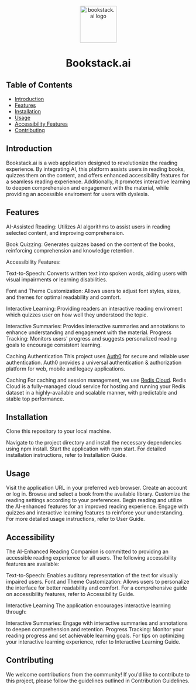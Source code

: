 <p align="center">
  <img src="https://owlhacks.s3.us-east-2.amazonaws.com/pdfs/computer-science/bookstack.png" width="100" alt="bookstack.ai logo">
</p>
<h1 align="center">Bookstack.ai</h1>

## Table of Contents
- [Introduction](#introduction)
- [Features](#features)
- [Installation](#installation)
- [Usage](#usage)
- [Accessibility Features](#accessibility-features)
- [Contributing](#contributing)

## Introduction
Bookstack.ai is a web application designed to revolutionize the reading experience. By integrating AI, this platform assists users in reading books, quizzes them on the content, and offers enhanced accessibility features for a seamless reading experience. Additionally, it promotes interactive learning to deepen comprehension and engagement with the material, while providing an accessible enviroment for users with dyslexia.

## Features
AI-Assisted Reading: Utilizes AI algorithms to assist users in reading selected content, and improving comprehension.

Book Quizzing: Generates quizzes based on the content of the books, reinforcing comprehension and knowledge retention.

Accessibility Features:

Text-to-Speech: Converts written text into spoken words, aiding users with visual impairments or learning disabilities.

Font and Theme Customization: Allows users to adjust font styles, sizes, and themes for optimal readability and comfort.

Interactive Learning: Providing readers an interactive reading enviroment which quizzes user on how well they understood the topic.

Interactive Summaries: Provides interactive summaries and annotations to enhance understanding and engagement with the material.
Progress Tracking: Monitors users' progress and suggests personalized reading goals to encourage consistent learning.

Caching
Authentication
This project uses [Auth0](https://auth0.com/) for secure and reliable user authentication. Auth0 provides a universal authentication & authorization platform for web, mobile and legacy applications.

Caching
For caching and session management, we use [Redis Cloud](https://redislabs.com/redis-enterprise-cloud/overview/). Redis Cloud is a fully-managed cloud service for hosting and running your Redis dataset in a highly-available and scalable manner, with predictable and stable top performance.

## Installation
Clone this repository to your local machine.

Navigate to the project directory and install the necessary dependencies using npm install.
Start the application with npm start.
For detailed installation instructions, refer to Installation Guide.

## Usage
Visit the application URL in your preferred web browser.
Create an account or log in.
Browse and select a book from the available library.
Customize the reading settings according to your preferences.
Begin reading and utilize the AI-enhanced features for an improved reading experience.
Engage with quizzes and interactive learning features to reinforce your understanding.
For more detailed usage instructions, refer to User Guide.

## Accessibility
The AI-Enhanced Reading Companion is committed to providing an accessible reading experience for all users. The following accessibility features are available:

Text-to-Speech: Enables auditory representation of the text for visually impaired users.
Font and Theme Customization: Allows users to personalize the interface for better readability and comfort.
For a comprehensive guide on accessibility features, refer to Accessibility Guide.

Interactive Learning
The application encourages interactive learning through:

Interactive Summaries: Engage with interactive summaries and annotations to deepen comprehension and retention.
Progress Tracking: Monitor your reading progress and set achievable learning goals.
For tips on optimizing your interactive learning experience, refer to Interactive Learning Guide.

## Contributing
We welcome contributions from the community! If you'd like to contribute to this project, please follow the guidelines outlined in Contribution Guidelines.
